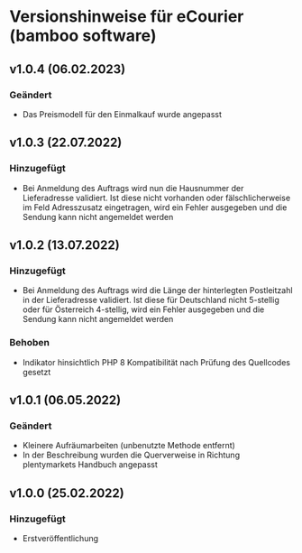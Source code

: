# Versionshinweise für eCourier (bamboo software)

## v1.0.4 (06.02.2023)

### Geändert
- Das Preismodell für den Einmalkauf wurde angepasst

## v1.0.3 (22.07.2022)

### Hinzugefügt
- Bei Anmeldung des Auftrags wird nun die Hausnummer der Lieferadresse validiert. Ist diese nicht vorhanden oder fälschlicherweise im Feld Adresszusatz eingetragen, wird ein Fehler ausgegeben und die Sendung kann nicht angemeldet werden

## v1.0.2 (13.07.2022)

### Hinzugefügt
- Bei Anmeldung des Auftrags wird die Länge der hinterlegten Postleitzahl in der Lieferadresse validiert. Ist diese für Deutschland nicht 5-stellig oder für Österreich 4-stellig, wird ein Fehler ausgegeben und die Sendung kann nicht angemeldet werden

### Behoben
- Indikator hinsichtlich PHP 8 Kompatibilität nach Prüfung des Quellcodes gesetzt

## v1.0.1 (06.05.2022)

### Geändert
- Kleinere Aufräumarbeiten (unbenutzte Methode entfernt)
- In der Beschreibung wurden die Querverweise in Richtung plentymarkets Handbuch angepasst

## v1.0.0 (25.02.2022)

### Hinzugefügt
- Erstveröffentlichung